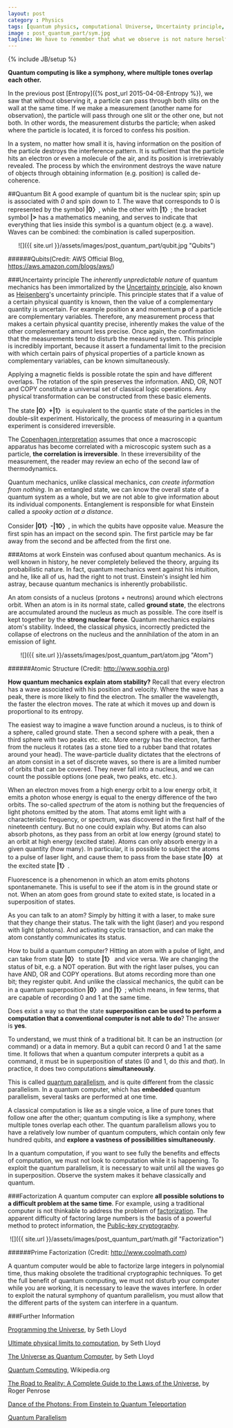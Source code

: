```yaml
---
layout: post
category : Physics
tags: [quantum physics, computational Universe, Uncertainty principle, atom]
image : post_quantum_part/sym.jpg
tagline: We have to remember that what we observe is not nature herself, but nature exposed to our method of questioning - Werner Heisenberg
---
```

{% include JB/setup %}

**Quantum computing is like a symphony, where multiple tones overlap each other.**

<!--more-->
In the previous post [Entropy]({% post_url 2015-04-08-Entropy %}), we saw that without observing it, a particle can pass through both slits on the wall at the same time. If we make a measurement (another name for observation), the particle will pass through one slit or the other one, but not both. In other words, the measurement disturbs the particle; when asked where the particle is located, it is forced to confess his position.

In a system, no matter how small it is, having information on the position of the particle destroys the interference pattern. It is sufficient that the particle hits an electron or even a molecule of the air, and its position is irretrievably revealed.
The process by which the environment destroys the wave nature of objects through obtaining information (e.g. position) is called de-coherence.

##Quantum Bit
A good example of quantum bit is the nuclear spin; spin up is associated with *0* and spin down to *1*. The wave that corresponds to 0 is represented by the symbol **|0〉**, while the other with **|1〉**; the bracket symbol **|>** has a mathematics meaning, and serves to indicate that everything that lies inside this symbol is a quantum object (e.g. a wave). Waves can be combined: the combination is called superposition.

<div style="text-align:center" markdown="1">
![]({{ site.url }}/assets/images/post_quantum_part/qubit.jpg "Qubits")
</div>

######Qubits(Credit: AWS Official Blog, https://aws.amazon.com/blogs/aws/)


###Uncertainty principle
The *inherently unpredictable nature* of quantum mechanics has been immortalized by the [Uncertainty principle](http://en.wikipedia.org/wiki/Uncertainty_principle), also known as [Heisenberg](http://en.wikipedia.org/wiki/Werner_Heisenberg)'s uncertainty principle. This principle states that if a value of a certain physical quantity is known, then the value of a complementary quantity is uncertain. For example position **x** and momentum **p** of a particle are complementary variables.
Therefore, any measurement process that makes a certain physical quantity precise, inherently makes the value of the other complementary amount less precise. Once again, the confirmation that the measurements tend to disturb the measured system.
This principle is incredibly important, because it assert a fundamental limit to the precision with which certain pairs of physical properties of a particle known as complementary variables, can be known simultaneously.

Applying a magnetic fields is possible rotate the spin and have different overlaps. The rotation of the spin preserves the information. AND, OR, NOT and COPY constitute a universal set of classical logic operations. Any physical transformation can be constructed from these basic elements.

The state **\|0〉+\|1〉** is equivalent to the quantic state of the particles in the double-slit experiment. Historically, the process of measuring in a quantum experiment is considered irreversible.

The [Copenhagen interpretation](http://en.wikipedia.org/wiki/Copenhagen_interpretation) assumes that once a macroscopic apparatus has become correlated with a microscopic system such as a particle, **the correlation is irreversible**. In these irreversibility of the measurement, the reader may review an echo of the second law of thermodynamics.

Quantum mechanics, unlike classical mechanics, *can create information from nothing*. In an entangled state, we can know the overall state of a quantum system as a whole, but we are not able to give information about its individual components. Entanglement is responsible for what Einstein called a *spooky action at a distance*.

Consider **\|01〉-\|10〉**, in which the qubits have opposite value. Measure the first spin has an impact on the second spin. The first particle may be far away from the second and be affected from the first one.

###Atoms at work
Einstein was confused about quantum mechanics. As is well known in history, he never completely believed the theory, arguing its probabilistic nature. In fact, quantum mechanics went against his intuition, and he, like all of us, had the right to not trust. Einstein's insight led him astray, because quantum mechanics is inherently probabilistic.

An atom consists of a nucleus (protons + neutrons) around which electrons orbit. When an atom is in its normal state, called **ground state**, the electrons are accumulated around the nucleus as much as possible. The core itself is kept together by the **strong nuclear force**. Quantum mechanics explains atom's stability. Indeed, the classical physics, incorrectly predicted the collapse of electrons on the nucleus and the annihilation of the atom in an emission of light.

<div style="text-align:center" markdown="1">
![]({{ site.url }}/assets/images/post_quantum_part/atom.jpg "Atom")
</div>

######Atomic Structure (Credit: http://www.sophia.org)

**How quantum mechanics explain atom stability?** Recall that every electron has a wave associated with his position and velocity. Where the wave has a peak, there is more likely to find the electron. The smaller the wavelength, the faster the electron moves. The rate at which it moves up and down is proportional to its entropy.

The easiest way to imagine a wave function around a nucleus, is to think of a sphere, called ground state. Then a second sphere with a peak, then a third sphere with two peaks etc. etc. More energy has the electron, farther from the nucleus it rotates (as a stone tied to a rubber band that rotates around your head).
The wave-particle duality dictates that the electrons of an atom consist in a set of discrete waves, so there is are a limited number of orbits that can be covered. They never fall into a nucleus, and we can count the possible options (one peak, two peaks, etc. etc.).

When an electron moves from a high energy orbit to a low energy orbit, it emits a photon whose energy is equal to the energy difference of the two orbits.
The so-called *spectrum* of the atom is nothing but the frequencies of light photons emitted by the atom.
That atoms emit light with a characteristic frequency, or spectrum, was discovered in the first half of the nineteenth century. But no one could explain why. But atoms can also absorb photons, as they pass from an orbit at low energy (ground state) to an orbit at high energy (excited state). Atoms can only absorb energy in a given quantity (how many). In particular, it is possible to subject the atoms to a pulse of laser light, and cause them to pass from the base state **\|0〉** at the excited state **\|1〉**.

Fluorescence is a phenomenon in which an atom emits photons spontanemanete. This is useful to see if the atom is in the ground state or not. When an atom goes from ground state to exited state, is located in a superposition of states.

As you can talk to an atom? Simply by hitting it with a laser, to make sure that they change their status. The talk with the light (laser) and you respond with light (photons). And activating cyclic transaction, and can make the atom constantly communicates its status.

How to build a quantum computer?
Hitting an atom with a pulse of light, and can take from state **\|0〉** to state **\|1〉** and vice versa. We are changing the status of bit, e.g. a NOT operation. But with the right laser pulses, you can have AND, OR and COPY operations. But atoms recording more than one bit; they register qubit. And unlike the classical mechanics, the qubit can be in a quantum superposition **\|0〉** and **\|1〉**; which means, in few terms, that are capable of recording 0 and 1 at the same time.

Does exist a way so that the state **superposition can be used to perform a computation that a conventional computer is not able to do**? The answer is **yes**.

To understand, we must think of a traditional bit. It can be an instruction (or command) or a data in memory. But a qubit can record 0 and 1 at the same time. It follows that when a quantum computer interprets a qubit as a command, it must be in superposition of states (0 and 1, do *this* and *that*). In practice, it does two computations **simultaneously**.

This is called [quantum parallelism](http://physics.about.com/od/physicsqtot/g/quantumparallel.htm), and is quite different from the classic parallelism. In a quantum computer, which has **embedded** quantum parallelism, several tasks are performed at one time.

A classical computation is like as a single voice, a line of pure tones that follow one after the other; quantum computing is like a symphony, where multiple tones overlap each other. The quantum parallelism allows you to have a relatively low number of quantum computers, which contain only few hundred qubits, and **explore a vastness of possibilities simultaneously**.

In a quantum computation, if you want to see fully the benefits and effects of computation, we must not look to computation while it is happening.
To exploit the quantum parallelism, it is necessary to wait until all the waves go in superposition. Observe the system makes it behave classically and quantum.

###Factorization
A quantum computer can explore **all possible solutions to a difficult problem at the same time**. For example, using a traditional computer is not thinkable to address the problem of [factorization](http://en.wikipedia.org/wiki/Factorization). The apparent difficulty of factoring large numbers is the basis of a powerful method to protect information, the [Public-key cryptography](http://en.wikipedia.org/wiki/Public-key_cryptography).

<div style="text-align:center" markdown="1">
![]({{ site.url }}/assets/images/post_quantum_part/math.gif "Factorization")
</div>

######Prime Factorization (Credit: http://www.coolmath.com)

A quantum computer would be able to factorize large integers in polynomial time, thus making obsolete the traditional cryptographic techniques. To get the full benefit of quantum computing, we must not disturb your computer while you are working, it is necessary to leave the waves interfere. In order to exploit the natural symphony of quantum parallelism, you must allow that the different parts of the system can interfere in a quantum.

###Further Information

[Programming the Universe](http://www.amazon.com/Programming-Universe-Quantum-Computer-Scientist/dp/1400033861), by Seth Lloyd

[Ultimate physical limits to computation](http://www.nature.com/nature/journal/v406/n6799/full/4061047a0.html), by Seth Lloyd

[The Universe as Quantum Computer](http://arxiv.org/abs/1312.4455), by Seth Lloyd

[Quantum Computing](http://en.wikipedia.org/wiki/Quantum_computing), Wikipedia.org

[The Road to Reality: A Complete Guide to the Laws of the Universe](http://books.google.ie/books/about/The_Road_to_Reality.html?id=jjG_ngEACAAJ&redir_esc=y), by Roger Penrose

[Dance of the Photons: From Einstein to Quantum Teleportation](http://books.google.ie/books/about/Dance_of_the_Photons.html?id=HhGfPAAACAAJ&redir_esc=y)

[Quantum Parallelism](http://physics.about.com/od/physicsqtot/g/quantumparallel.htm)



